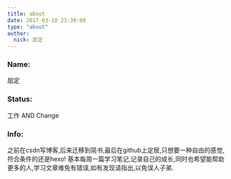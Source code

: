 ```yaml
---
title: about
date: 2017-03-10 23:39:09
type: "about"
author: 
  nick: 屈定
---
```


### Name:
屈定

### Status:
工作  AND Change

### Info:
之前在csdn写博客,后来迁移到简书,最后在github上定居,只想要一种自由的感觉,符合条件的还是hexo!
基本每周一篇学习笔记,记录自己的成长,同时也希望能帮助更多的人,学习文章难免有错误,如有发现请指出,以免误人子弟.

